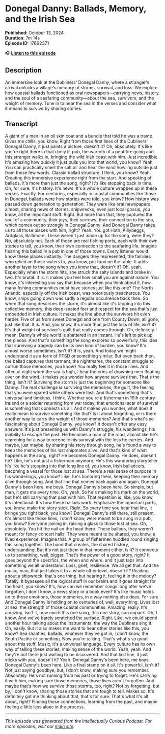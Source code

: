# Donegal Danny: Ballads, Memory, and the Irish Sea

**Published:** October 13, 2024  
**Duration:** 7m 14s  
**Episode ID:** 17692371

🎧 **[Listen to this episode](https://intellectuallycurious.buzzsprout.com/2529712/episodes/17692371-donegal-danny-ballads-memory-and-the-irish-sea)**

## Description

An immersive look at the Dubliners' Donegal Danny, where a stranger's arrival unlocks a village's memory of storms, survival, and loss. We explore how coastal ballads functioned as oral newspapers—carrying news, history, and the soul of a seafaring community—about the sea, survivors, and the weight of memory. Tune in to hear the sea in the verses and consider what it means to survive by sharing stories.

## Transcript

A giant of a man in an oil skin coat and a bundle that told he was a tramp. Gives me chills, you know. Right from those first lines of the Dubliners' Donagal Danny, it just paints a picture, doesn't it? Oh, absolutely. It's like you're right there in that dimly lit pub, the warmth of a peat fire going and this stranger walks in, bringing the wild Irish coast with him. Just incredible. It's amazing how quickly it just pulls you into that world, you know? Yeah. You can practically smell the salt air and hear the wind howling outside just from those few words. Classic ballad structure, I think, you know? Yeah. Creating this immersive experience right from the start. And speaking of ballads, it's more than just the song, right? It's like stepping back in time. Oh, for sure. It's history. It's news. It's a whole culture wrapped up in these verses. Exactly. For centuries, especially in coastal communities like those in Donegal, ballads were how stories were told, you know? How history was passed down generation to generation. They were like oral newspapers almost, sharing news of storms, shipwrecks, even just local gossip, you know, all the important stuff. Right. But more than that, they captured the soul of a community, their joys, their sorrows, their connection to the sea, which comes out so strongly in Donegal Danny. And Donegal Danny takes us to all those places with him, right? Yeah. You got Hoth, Killybeggs, Ardglass, Baltimore. These weren't just made up for the song, were they? No, absolutely not. Each of those are real fishing ports, each with their own stories to tell, you know, their own connection to the seafaring life. Imagine hearing this ballad in a pub in one of those towns. Every listener would know these places instantly. The dangers they represented, the families who relied on those waters to, you know, put food on the table. It adds another layer to the song when you know that, doesn't it? Oh, yeah. Especially when the storm hits, she struck the salty islands and broke in two. It's brutal. It is. It makes you feel how small you are against nature. You know, it's interesting you say that because when you think about it, how many fishing communities must have stories just like this one? The North Atlantic, especially off the Irish coast, was notoriously treacherous. You know, ships going down was sadly a regular occurrence back then. So when that song describes the storm, it's almost like it's tapping into this collective memory, this deep-seated fear and respect for the sea that's just embedded in Irish culture. It makes the line about the survivors hit even harder. Five of us from sweet Donegal and one from County Down, all gone, just like that. It is. And, you know, it's more than just the loss of life, isn't it? It's that weight of survivor's guilt that really comes through. Oh, definitely. I mean, Danny's whole world is shattered in an instant. He's left to pick up the pieces. And that's something the song explores so powerfully, this idea that surviving a tragedy can be its own kind of burden, you know? It's almost worse sometimes, isn't it? It is, yeah. And today we might understand it as a form of PTSD or something similar. But even back then, the ballad captures that torment, the nightmares, the constant struggle to outrun those memories, you know? You really feel it in those lines. And often at night when the sea is high, I hear the cries of drowning men floating over on the wind. It makes you wonder how anyone survives that. That's the thing, isn't it? Surviving the storm is just the beginning for someone like Danny. The real challenge is surviving the memories, the guilt, the feeling that you were spared while others were lost. And that's something that's universal and timeless, I think. Whether you're a fisherman in 19th century Ireland or a soldier returning from war today, that emotional scar of survival is something that connects us all. And it makes you wonder, what does it really mean to survive something like that? Is it about forgetting, or is there another way to carry the weight of those memories? And that's what's so fascinating about Donegal Danny, you know? It doesn't offer any easy answers. It's just presenting us with Danny's struggle, his wanderings, his inability to escape the past. He becomes a man of the road, almost like he's searching for a way to reconcile his survival with the loss he carries. And maybe, just maybe, by sharing his story through song, he's found a way to keep the memories of his lost shipmates alive. And that's kind of what happens in the song, right? He becomes Donegal Danny. He does, doesn't he? Like, he's not just a fisherman anymore. He's this wandering storyteller. It's like he's stepping into that long line of, you know, Irish balladeers, becoming a vessel for those lost at sea. There's a real sense of purpose in his wanderings, you know? Like, he's honoring them, keeping their memory alive through song. And that line that comes back again and again, Donegal Danny's been here, me boys. Donegal Danny's been here. So simple, but man, it gets me every time. Oh, yeah. So he's making his mark on the world, but he's still carrying that past with him. That repetition is, like, you know, it's intentional. It's how these ballads work. Emphasize the important parts, you know, make the story stick. Right. So every time you hear that line, it brings you right back, you know? Donegal Danny's still there, still present. It's almost like those lines, I don't know, were meant to be sung in a pub, you know? Everyone joining in, raising a glass to those lost at sea. Oh, absolutely. You hit the nail on the head there. These ballads, they weren't meant for fancy concert halls. They were meant to be shared, you know, a lived experience. Imagine that. A group of fishermen huddled round singing this song together. The bond that creates, the shared history, understanding. But it's not just them in that moment either, is it? It connects us to something, well, bigger. That's the power of a good story, right? It goes beyond the specifics, the when and where, and it just taps into something we all understand. Loss, grief, resilience. We all get that. And the music, man, that just takes it to a whole other level, doesn't it? Reading about a shipwreck, that's one thing, but hearing it, feeling it in the melody? Totally. It bypasses all the logical stuff in our brains and it goes straight for the heart, you know? It's, how can we remember songs long after we've forgotten, I don't know, a news story or a book even? It's like music holds on to those emotions, those memories, in a way nothing else does. For sure. And Donegal Danny is holding on to centuries of, well, everything. Lives lost at sea, the strength of those coastal communities. Amazing, really. It's amazing, isn't it, how much this one song, this one story, can unpack. Oh, I know. And we've barely scratched the surface. Right. Like, we could spend another hour talking about the instruments, the way the Dubliners sing it. Oh, easily. But it also makes me want to hear other stories like this, you know? Sea shanties, ballads, whatever they've got in, I don't know, the South Pacific or something. Now you're talking. That's what's so great about this stuff. Music, it's a universal language. Every culture has its own way of telling these stories, making sense of the world. Yeah, yeah. And they're out there just waiting to be discovered. And that last line, it just sticks with you, doesn't it? Yeah. Donegal Danny's been here, me boys. Donegal Danny's been here. Like a final stamp on it all. It's powerful, isn't it? Not just saying goodbye, but, I don't know, making sure you remember. Absolutely. He's not running from his past or trying to forget. He's carrying it with him, making sure those memories, those lives aren't forgotten. And maybe that's how we survive those storms, too, right? Not by forgetting, but by, I don't know, sharing those stories that are tough to tell. Makes so. It's definitely got me thinking about that, that's for sure. That's what it's all about, right? Finding those connections, learning from the past, and maybe feeling a little less alone in the process.

---
*This episode was generated from the Intellectually Curious Podcast. For more episodes, visit our [main site](https://intellectuallycurious.buzzsprout.com).*
